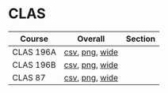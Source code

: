 # CLAS

| Course | Overall | Section |
| ------ | ------- | ------- |
| CLAS 196A | [csv](https://github.com/UCSD-Historical-Enrollment-Data/2025Winter/blob/main/overall/CLAS%20196A.csv), [png](https://raw.githubusercontent.com/UCSD-Historical-Enrollment-Data/2025Winter/main/plot_overall/CLAS%20196A.png), [wide](https://raw.githubusercontent.com/UCSD-Historical-Enrollment-Data/2025Winter/main/plot_overall_wide/CLAS%20196A.png) |  |
| CLAS 196B | [csv](https://github.com/UCSD-Historical-Enrollment-Data/2025Winter/blob/main/overall/CLAS%20196B.csv), [png](https://raw.githubusercontent.com/UCSD-Historical-Enrollment-Data/2025Winter/main/plot_overall/CLAS%20196B.png), [wide](https://raw.githubusercontent.com/UCSD-Historical-Enrollment-Data/2025Winter/main/plot_overall_wide/CLAS%20196B.png) |  |
| CLAS 87 | [csv](https://github.com/UCSD-Historical-Enrollment-Data/2025Winter/blob/main/overall/CLAS%2087.csv), [png](https://raw.githubusercontent.com/UCSD-Historical-Enrollment-Data/2025Winter/main/plot_overall/CLAS%2087.png), [wide](https://raw.githubusercontent.com/UCSD-Historical-Enrollment-Data/2025Winter/main/plot_overall_wide/CLAS%2087.png) |  |
